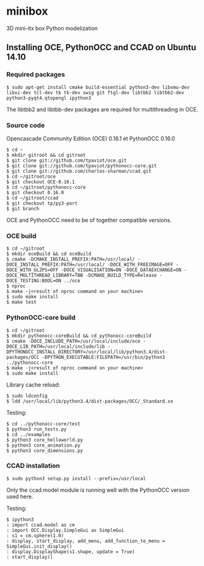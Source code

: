 # minibox
3D mini-itx box Python modelization

## Installing OCE, PythonOCC and CCAD on Ubuntu 14.10

### Required packages
```
$ sudo apt-get install cmake build-essential python3-dev libxmu-dev libxi-dev tcl-dev tk tk-dev swig git ftgl-dev libtbb2 libtbb2-dev python3-pyqt4.qtopengl ipython3
```
The libtbb2 and libtbb-dev packages are required for multithreading in OCE.

### Source code
Opencascade Community Edition (OCE) 0.16.1 et PythonOCC 0.16.0
```
$ cd ~
$ mkdir gitroot && cd gitroot
$ git clone git://github.com/tpaviot/oce.git
$ git clone git://github.com/tpaviot/pythonocc-core.git
$ git clone git://github.com/charles-sharman/ccad.git
$ cd ~/gitroot/oce
$ git checkout OCE-0.16.1
$ cd ~/gitroot/pythonocc-core
$ git checkout 0.16.0
$ cd ~/gitroot/ccad
$ git checkout tp/py3-port
$ git branch
```
OCE and PythonOCC need to be of together compatible versions.

### OCE build
```
$ cd ~/gitroot
$ mkdir oceBuild && cd oceBuild
$ cmake -DCMAKE_INSTALL_PREFIX:PATH=/usr/local/ -DOCE_INSTALL_PREFIX:PATH=/usr/local/ -DOCE_WITH_FREEIMAGE=OFF -DOCE_WITH_GL2PS=OFF -DOCE_VISUALISATION=ON -DOCE_DATAEXCHANGE=ON -DOCE_MULTITHREAD_LIBRARY=TBB -DCMAKE_BUILD_TYPE=Release -DOCE_TESTING:BOOL=ON ../oce
$ nproc
$ make -j<result of nproc command on your machine>
$ sudo make install
$ make test
```
### PythonOCC-core build
```
$ cd ~/gitroot
$ mkdir pythonocc-coreBuild && cd pythonocc-coreBuild
$ cmake -DOCE_INCLUDE_PATH=/usr/local/include/oce -DOCE_LIB_PATH=/usr/local/include/lib -DPYTHONOCC_INSTALL_DIRECTORY=/usr/local/lib/python3.4/dist-packages/OCC -DPYTHON_EXECUTABLE:FILEPATH=/usr/bin/python3 ../pythonocc-core
$ make -j<result of nproc command on your machine>
$ sudo make install
```
Library cache reload:
```
$ sudo ldconfig
$ ldd /usr/local/lib/python3.4/dist-packages/OCC/_Standard.so
```
Testing:
```
$ cd ../pythonocc-core/test
$ python3 run_tests.py
$ cd ../examples
$ python3 core_helloworld.py
$ python3 core_animation.py
$ python3 core_dimensions.py
```
### CCAD installation
```
$ sudo python3 setup.py install --prefix=/usr/local
```
Only the ccad.model module is running well with the PythonOCC version used here.

Testing:
```
$ ipython3
: import ccad.model as cm
: import OCC.Display.SimpleGui as SimpleGui
: s1 = cm.sphere(1.0)
: display, start_display, add_menu, add_function_to_menu = SimpleGui.init_display()
: display.DisplayShape(s1.shape, update = True)
: start_display()
```
